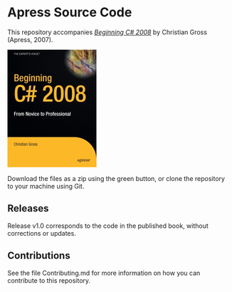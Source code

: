 # Apress Source Code

This repository accompanies [*Beginning C# 2008*](http://www.apress.com/9781590598696) by Christian Gross (Apress, 2007).

[comment]: #cover
![Cover image](9781590598696.jpg)

Download the files as a zip using the green button, or clone the repository to your machine using Git.

## Releases

Release v1.0 corresponds to the code in the published book, without corrections or updates.

## Contributions

See the file Contributing.md for more information on how you can contribute to this repository.
